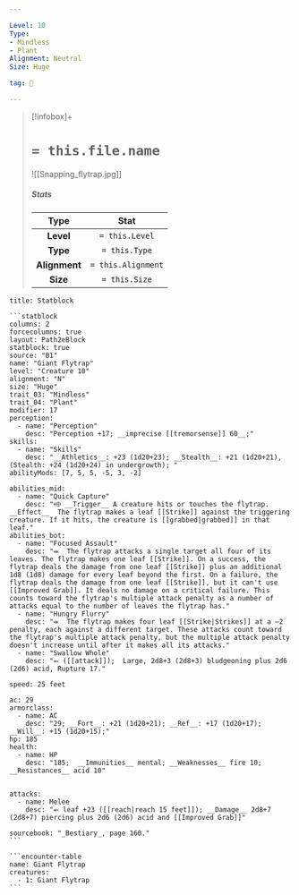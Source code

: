```yaml
---

Level: 10
Type:
- Mindless
- Plant
Alignment: Neutral
Size: Huge

tag: 👹

---
```


> [!infobox]+
> #  `= this.file.name`
> ![[Snapping_flytrap.jpg]]
> ##### Stats
> Type | Stat |
> :---:|:---:|
> **Level** | `= this.Level` |
> **Type** | `= this.Type` |
> **Alignment** | `= this.Alignment` |
> **Size** | `= this.Size` |



````ad-info
title: Statblock

```statblock
columns: 2
forcecolumns: true
layout: Path2eBlock
statblock: true
source: "B1"
name: "Giant Flytrap"
level: "Creature 10"
alignment: "N"
size: "Huge"
trait_03: "Mindless"
trait_04: "Plant"
modifier: 17
perception:
  - name: "Perception"
    desc: "Perception +17; __imprecise [[tremorsense]] 60__;"
skills:
  - name: "Skills"
    desc: "__Athletics__: +23 (1d20+23); __Stealth__: +21 (1d20+21), (Stealth: +24 (1d20+24) in undergrowth); "
abilityMods: [7, 5, 5, -5, 3, -2]

abilities_mid:
  - name: "Quick Capture"
    desc: "⬲ __Trigger__ A creature hits or touches the flytrap. __Effect__  The flytrap makes a leaf [[Strike]] against the triggering creature. If it hits, the creature is [[grabbed|grabbed]] in that leaf."
abilities_bot:
  - name: "Focused Assault"
    desc: "⬺  The flytrap attacks a single target all four of its leaves. The flytrap makes one leaf [[Strike]]. On a success, the flytrap deals the damage from one leaf [[Strike]] plus an additional 1d8 (1d8) damage for every leaf beyond the first. On a failure, the flytrap deals the damage from one leaf [[Strike]], but it can't use [[Improved Grab]]. It deals no damage on a critical failure. This counts toward the flytrap's multiple attack penalty as a number of attacks equal to the number of leaves the flytrap has."
  - name: "Hungry Flurry"
    desc: "⬺  The flytrap makes four leaf [[Strike|Strikes]] at a –2 penalty, each against a different target. These attacks count toward the flytrap's multiple attack penalty, but the multiple attack penalty doesn't increase until after it makes all its attacks."
  - name: "Swallow Whole"
    desc: "⬻ ([[attack]]);  Large, 2d8+3 (2d8+3) bludgeoning plus 2d6 (2d6) acid, Rupture 17."

speed: 25 feet

ac: 29
armorclass:
  - name: AC
    desc: "29; __Fort__: +21 (1d20+21); __Ref__: +17 (1d20+17); __Will__: +15 (1d20+15);"
hp: 185
health:
  - name: HP
    desc: "185;  __Immunities__ mental; __Weaknesses__ fire 10; __Resistances__ acid 10"


attacks:
  - name: Melee
    desc: "⬻ leaf +23 ([[reach|reach 15 feet]]); __Damage__ 2d8+7 (2d8+7) piercing plus 2d6 (2d6) acid and [[Improved Grab]]"

sourcebook: "_Bestiary_, page 160."
```

```encounter-table
name: Giant Flytrap
creatures:
  - 1: Giant Flytrap
```

````


